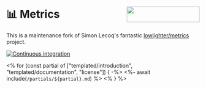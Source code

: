 # 📊 Metrics [<img src="https://api.producthunt.com/widgets/embed-image/v1/featured.svg?post_id=280144&theme=dark" alt="" align="right" width="190" height="41">](https://www.producthunt.com/posts/github-metrics?utm_source=badge-featured&utm_medium=badge&utm_source=badge-github-metrics)

This is a maintenance fork of Simon Lecoq's fantastic [lowlighter/metrics](https://github.com/lowlighter/metrics/issues) project.

[![Continuous integration](https://github.com/gh-metrics/metrics/actions/workflows/ci.yml/badge.svg)](https://github.com/gh-metrics/metrics/actions/workflows/ci.yml)

<% for (const partial of ["templated/introduction", "templated/documentation", "license"]) { -%>
<%- await include(`/partials/${partial}.md`) %>
<% } %>
